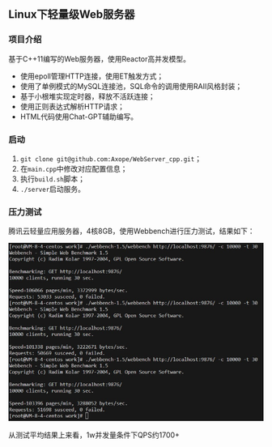 ## Linux下轻量级Web服务器

### 项目介绍

基于C++11编写的Web服务器，使用Reactor高并发模型。

- 使用epoll管理HTTP连接，使用ET触发方式；
- 使用了单例模式的MySQL连接池，SQL命令的调用使用RAII风格封装；
- 基于小根堆实现定时器，释放不活跃连接；
- 使用正则表达式解析HTTP请求；
- HTML代码使用Chat-GPT辅助编写。

### 启动

1. `git clone git@github.com:Axope/WebServer_cpp.git`；
2. 在`main.cpp`中修改对应配置信息；
3. 执行`build.sh`脚本；
4. `./server`启动服务。

### 压力测试

腾讯云轻量应用服务器，4核8GB，使用Webbench进行压力测试，结果如下：

![](./resources/test/webbench.jpg)

从测试平均结果上来看，1w并发量条件下QPS约1700+

